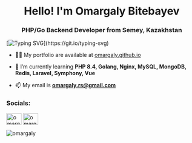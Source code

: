 <h1 align="center">Hello! I'm Omargaly Bitebayev</h1>
<h3 align="center">PHP/Go Backend Developer from Semey, Kazakhstan</h3>

[![Typing SVG](https://readme-typing-svg.herokuapp.com?font=Fira+Code&weight=500&duration=2500&pause=1&multiline=true&width=500&height=80&separator=%3C&lines=Computer+Science+Enthusiast+;3%3CPHP+and+Go+Backend+Developer!)](https://git.io/typing-svg)

- 👨‍💻 My portfolio are available at [omargaly.github.io](https://omargaly.github.io/)

- 🌱 I’m currently learning **PHP 8.4, Golang, Nginx, MySQL, MongoDB, Redis, Laravel, Symphony, Vue**

- 📫 My email is **omargaly.rs@gmail.com**

<h3 align="left">Socials:</h3>
<p align="left">
<a href="https://linkedin.com/in/bitebayev" target="blank"><img align="center" src="https://raw.githubusercontent.com/rahuldkjain/github-profile-readme-generator/master/src/images/icons/Social/linked-in-alt.svg" alt="omargaly" height="30" width="40" /></a>
<a href="https://instagram.com/arikun.kerr" target="blank"><img align="center" src="https://raw.githubusercontent.com/rahuldkjain/github-profile-readme-generator/master/src/images/icons/Social/instagram.svg" alt="omargaly" height="30" width="40" /></a>
</p>

<p><img align="left" src="https://github-readme-stats.vercel.app/api/top-langs?username=omargaly&show_icons=true&locale=en&layout=compact" alt="omargaly" /></p>
